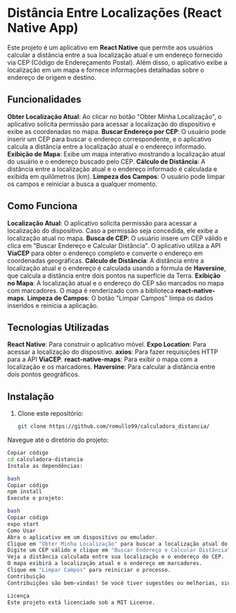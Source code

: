 # Distância Entre Localizações (React Native App)

Este projeto é um aplicativo em **React Native** que permite aos usuários calcular a distância entre a sua localização atual e um endereço fornecido via CEP (Código de Endereçamento Postal). Além disso, o aplicativo exibe a localização em um mapa e fornece informações detalhadas sobre o endereço de origem e destino.

## Funcionalidades

**Obter Localização Atual**: Ao clicar no botão "Obter Minha Localização", o aplicativo solicita permissão para acessar a localização do dispositivo e exibe as coordenadas no mapa.
**Buscar Endereço por CEP**: O usuário pode inserir um CEP para buscar o endereço correspondente, e o aplicativo calcula a distância entre a localização atual e o endereço informado.
**Exibição de Mapa**: Exibe um mapa interativo mostrando a localização atual do usuário e o endereço buscado pelo CEP.
**Cálculo de Distância**: A distância entre a localização atual e o endereço informado é calculada e exibida em quilômetros (km).
**Limpeza dos Campos**: O usuário pode limpar os campos e reiniciar a busca a qualquer momento.

## Como Funciona

**Localização Atual**: O aplicativo solicita permissão para acessar a localização do dispositivo. Caso a permissão seja concedida, ele exibe a localização atual no mapa.
**Busca de CEP**: O usuário insere um CEP válido e clica em "Buscar Endereço e Calcular Distância". O aplicativo utiliza a API **ViaCEP** para obter o endereço completo e converte o endereço em coordenadas geográficas.
**Cálculo de Distância**: A distância entre a localização atual e o endereço é calculada usando a fórmula de **Haversine**, que calcula a distância entre dois pontos na superfície da Terra.
**Exibição no Mapa**: A localização atual e o endereço do CEP são marcados no mapa com marcadores. O mapa é renderizado com a biblioteca **react-native-maps**.
**Limpeza de Campos**: O botão "Limpar Campos" limpa os dados inseridos e reinicia a aplicação.

## Tecnologias Utilizadas

**React Native**: Para construir o aplicativo móvel.
**Expo Location**: Para acessar a localização do dispositivo.
**axios**: Para fazer requisições HTTP para a API **ViaCEP**.
**react-native-maps**: Para exibir o mapa com a localização e os marcadores.
**Haversine**: Para calcular a distância entre dois pontos geográficos.

## Instalação

1. Clone este repositório:
   ```bash
   git clone https://github.com/romullo99/calculadora_distancia/
Navegue até o diretório do projeto:

   ```bash
Copiar código
cd calculadora-distancia
Instale as dependências:

bash
Copiar código
npm install
Execute o projeto:

bash
Copiar código
expo start
Como Usar
Abra o aplicativo em um dispositivo ou emulador.
Clique em "Obter Minha Localização" para buscar a localização atual do dispositivo.
Digite um CEP válido e clique em "Buscar Endereço e Calcular Distância".
Veja a distância calculada entre sua localização e o endereço do CEP.
O mapa exibirá a localização atual e o endereço em marcadores.
Clique em "Limpar Campos" para reiniciar o processo.
Contribuição
Contribuições são bem-vindas! Se você tiver sugestões ou melhorias, sinta-se à vontade para abrir uma issue ou enviar um pull request.

Licença
Este projeto está licenciado sob a MIT License.
